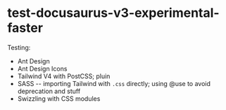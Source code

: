 # test-docusaurus-v3-experimental-faster

Testing:

- Ant Design
- Ant Design Icons
- Tailwind V4 with PostCSS; pluin
- SASS -- importing Tailwind with `.css` directly; using @use to avoid deprecation and stuff
- Swizzling with CSS modules

